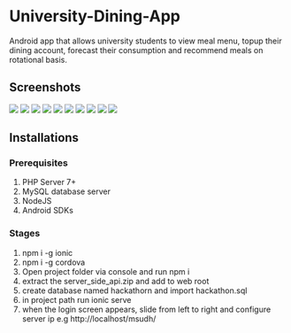 # University-Dining-App
Android app that allows university students to view meal menu, topup their dining account, forecast their consumption and recommend meals on rotational basis.

## Screenshots
![](screenshots/1.png)
![](screenshots/2.png)
![](screenshots/3.png)
![](screenshots/4.png)
![](screenshots/5.png)
![](screenshots/6.png)
![](screenshots/7.png)
![](screenshots/8.png)
![](screenshots/9.png)
![](screenshots/10.png)

## Installations
### Prerequisites
1. PHP Server 7+
2. MySQL database server
3. NodeJS
4. Android SDKs

### Stages
1. npm i -g ionic
2. npm i -g cordova
3. Open project folder via console and run
npm i
4. extract the server_side_api.zip and add to web root
5. create database named hackathorn and import hackathon.sql
6. in project path run
ionic serve
7. when the login screen appears, slide from left to right and configure server ip e.g http://localhost/msudh/
